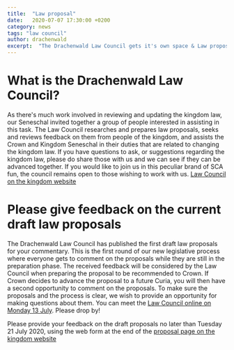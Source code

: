 ```yaml
---
title:  "Law proposal"
date:   2020-07-07 17:30:00 +0200
category: news
tags: "law council"
author: drachenwald
excerpt:  "The Drachenwald Law Council gets it's own space & Law proposals available for comments"
---
```


# What is the Drachenwald Law Council?
As there's much work involved in reviewing and updating the kingdom law, 
our Seneschal invited together a group of people interested in assisting in this task. 
The Law Council researches and prepares law proposals, 
seeks and reviews feedback on them from people of the kingdom, 
and assists the Crown and Kingdom Seneschal in their duties
 that are related to changing the kingdom law.
If you have questions to ask, or suggestions regarding the kingdom law, 
please do share those with us and we can see if they can be advanced together. 
If you would like to join us in this peculiar brand of SCA fun, 
the council remains open to those wishing to work with us.
[Law Council on the kingdom website](https://drachenwald.sca.org/offices/seneschal/law-council/)

# Please give feedback on the current draft law proposals
The Drachenwald Law Council has published the first draft law proposals for your commentary. 
This is the first round of our new legislative process where everyone gets to comment
 on the proposals while they are still in the preparation phase. 
 The received feedback will be considered by the Law Council when preparing the proposal
  to be recommended to Crown. If Crown decides to advance the proposal to a future Curia,
   you will then have a second opportunity to comment on the proposals.
To make sure the proposals and the process is clear, we wish to provide an opportunity 
for making questions about them. You can meet the [Law Council online on Monday 13 July](https://drachenwald.sca.org/events/calendar/#/drachenwald/2020-07-13/drachenwald-law-council-q-a). Please drop by!

Please provide your feedback on the draft proposals no later than Tuesday 21 July 2020, 
using the web form at the end of the [proposal page on the kingdom website](https://drachenwald.sca.org/offices/seneschal/lawproposal1/)








